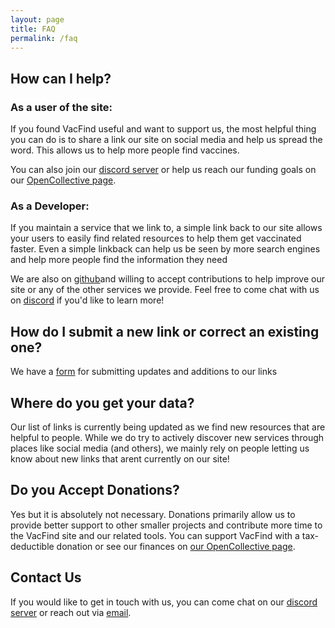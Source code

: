 ```yaml
---
layout: page
title: FAQ
permalink: /faq
---
```


## How can I help?

### As a user of the site:
If you found VacFind useful and want to support us, the most helpful thing you can do is to share a link our site on social media and help us spread the word. This allows us to help more people find vaccines.

You can also join our [discord server]({{site.social.discord}}) or help us reach our funding goals on our [OpenCollective page][2].

### As a Developer:
If you maintain a service that we link to, a simple link back to our site allows your users to easily find related resources to help them get vaccinated faster. Even a simple linkback can help us be seen by more search engines and help more people find the information they need 

We are also on [github](https://github.com/{{site.github_username}})and willing to accept contributions to help improve our site or any of the other services we provide. Feel free to come chat with us on [discord]({{site.social.discord}}) if you'd like to learn more!


## How do I submit a new link or correct an existing one?
We have a [form]({{site.data.link-corrections}}) for submitting updates and additions to our links

## Where do you get your data?
Our list of links is currently being updated as we find new resources that are helpful to people. While we do try to actively discover new services through places like social media (and others), we mainly rely on people letting us know about new links that arent currently on our site!
<!-- Our vaccination site locations primarily come from  [mapping layers provided by GISCorps]({{site.data.map-source}}). We are also currently looking into other methods of collecting data.  -->


## Do you Accept Donations?

Yes but it is absolutely not necessary. Donations primarily allow us to provide better support to other smaller projects and contribute more time to the VacFind site and our related tools. You can support VacFind with a tax-deductible donation or see our finances on [our  OpenCollective page][2]. 

## Contact Us

If you would like to get in touch with us, you can come chat on our [discord server]({{site.social.discord}}) or reach out via [email][1]. 

[1]: mailto:{{site.contact.email}}
[2]: {{site.social.opencollective}}
